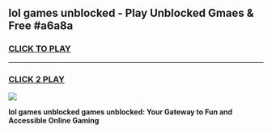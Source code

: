 
## lol games unblocked - Play Unblocked Gmaes & Free #a6a8a
<h3>
<a href="https://news.freeplayer.one?title=lol_games_unblocked&ref=03M">CLICK TO PLAY</a></h3>
<hr>

<h3>
<a href="https://news.freeplayer.one?title=lol_games_unblocked&ref=03M">CLICK 2 PLAY</a>
  
</h3>

<a href="https://news.freeplayer.one?title=lol_games_unblocked&ref=03M"><img src="https://clearcache.store/games.png"></a>


**lol games unblocked games unblocked: Your Gateway to Fun and Accessible Online Gaming**
